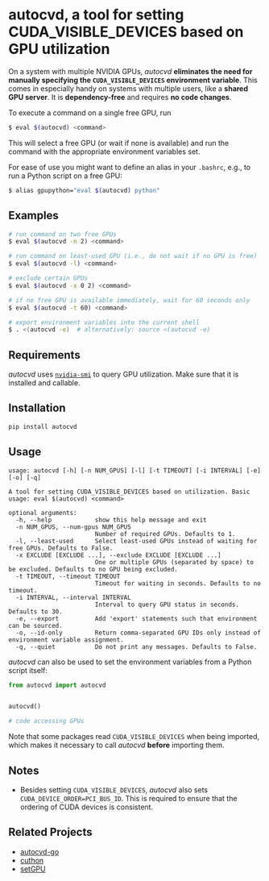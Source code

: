 # autocvd, a tool for setting CUDA_VISIBLE_DEVICES based on GPU utilization

On a system with multiple NVIDIA GPUs, *autocvd* **eliminates the need for manually specifying the `CUDA_VISIBLE_DEVICES` environment variable**. This comes in especially handy on systems with multiple users, like a **shared GPU server**. It is **dependency-free** and requires **no code changes**.

To execute a command on a single free GPU, run
```bash
$ eval $(autocvd) <command>
```
This will select a free GPU (or wait if none is available) and run the command with the appropriate environment variables set.

For ease of use you might want to define an alias in your `.bashrc`, e.g., to run a Python script on a free GPU:
```bash
$ alias gpupython="eval $(autocvd) python"
```

## Examples
```bash
# run command on two free GPUs
$ eval $(autocvd -n 2) <command>

# run command on least-used GPU (i.e., do not wait if no GPU is free)
$ eval $(autocvd -l) <command>

# exclude certain GPUs
$ eval $(autocvd -x 0 2) <command>

# if no free GPU is available immediately, wait for 60 seconds only
$ eval $(autocvd -t 60) <command>

# export environment variables into the current shell
$ . <(autocvd -e)  # alternatively: source <(autocvd -e)
```

## Requirements
*autocvd* uses [`nvidia-smi`](https://developer.nvidia.com/nvidia-system-management-interface) to query GPU utilization.
Make sure that it is installed and callable.

## Installation
```bash
pip install autocvd
```
## Usage
```
usage: autocvd [-h] [-n NUM_GPUS] [-l] [-t TIMEOUT] [-i INTERVAL] [-e] [-o] [-q]

A tool for setting CUDA_VISIBLE_DEVICES based on utilization. Basic usage: eval $(autocvd) <command>

optional arguments:
  -h, --help            show this help message and exit
  -n NUM_GPUS, --num-gpus NUM_GPUS
                        Number of required GPUs. Defaults to 1.
  -l, --least-used      Select least-used GPUs instead of waiting for free GPUs. Defaults to False.
  -x EXCLUDE [EXCLUDE ...], --exclude EXCLUDE [EXCLUDE ...]
                        One or multiple GPUs (separated by space) to be excluded. Defaults to no GPU being excluded.
  -t TIMEOUT, --timeout TIMEOUT
                        Timeout for waiting in seconds. Defaults to no timeout.
  -i INTERVAL, --interval INTERVAL
                        Interval to query GPU status in seconds. Defaults to 30.
  -e, --export          Add 'export' statements such that environment can be sourced.
  -o, --id-only         Return comma-separated GPU IDs only instead of environment variable assignment.
  -q, --quiet           Do not print any messages. Defaults to False.
```

*autocvd* can also be used to set the environment variables from a Python script itself:
```python
from autocvd import autocvd


autocvd()

# code accessing GPUs
```
Note that some packages read `CUDA_VISIBLE_DEVICES` when being imported, which makes it necessary to call *autocvd* **before** importing them.


## Notes
- Besides setting `CUDA_VISIBLE_DEVICES`, *autocvd* also sets `CUDA_DEVICE_ORDER=PCI_BUS_ID`. This is required to ensure that the ordering of CUDA devices is consistent.

## Related Projects
- [autocvd-go](https://github.com/shunk031/autocvd-go)
- [cuthon](https://github.com/awni/cuthon)
- [setGPU](https://github.com/bamos/setGPU)
